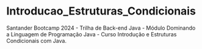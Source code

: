 # Introducao_Estruturas_Condicionais
Santander Bootcamp 2024 - Trilha de Back-end Java - Módulo Dominando a Linguagem de Programação Java - Curso Introdução e Estruturas Condicionais com Java.
